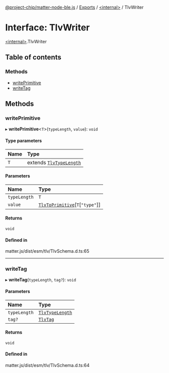 [@project-chip/matter-node-ble.js](../README.md) / [Exports](../modules.md) / [\<internal\>](../modules/internal_.md) / TlvWriter

# Interface: TlvWriter

[\<internal\>](../modules/internal_.md).TlvWriter

## Table of contents

### Methods

- [writePrimitive](internal_.TlvWriter.md#writeprimitive)
- [writeTag](internal_.TlvWriter.md#writetag)

## Methods

### writePrimitive

▸ **writePrimitive**\<`T`\>(`typeLength`, `value`): `void`

#### Type parameters

| Name | Type |
| :------ | :------ |
| `T` | extends [`TlvTypeLength`](../modules/internal_.md#tlvtypelength) |

#### Parameters

| Name | Type |
| :------ | :------ |
| `typeLength` | `T` |
| `value` | [`TlvToPrimitive`](../modules/internal_.md#tlvtoprimitive)[`T`[``"type"``]] |

#### Returns

`void`

#### Defined in

matter.js/dist/esm/tlv/TlvSchema.d.ts:65

___

### writeTag

▸ **writeTag**(`typeLength`, `tag?`): `void`

#### Parameters

| Name | Type |
| :------ | :------ |
| `typeLength` | [`TlvTypeLength`](../modules/internal_.md#tlvtypelength) |
| `tag?` | [`TlvTag`](../modules/internal_.md#tlvtag) |

#### Returns

`void`

#### Defined in

matter.js/dist/esm/tlv/TlvSchema.d.ts:64
